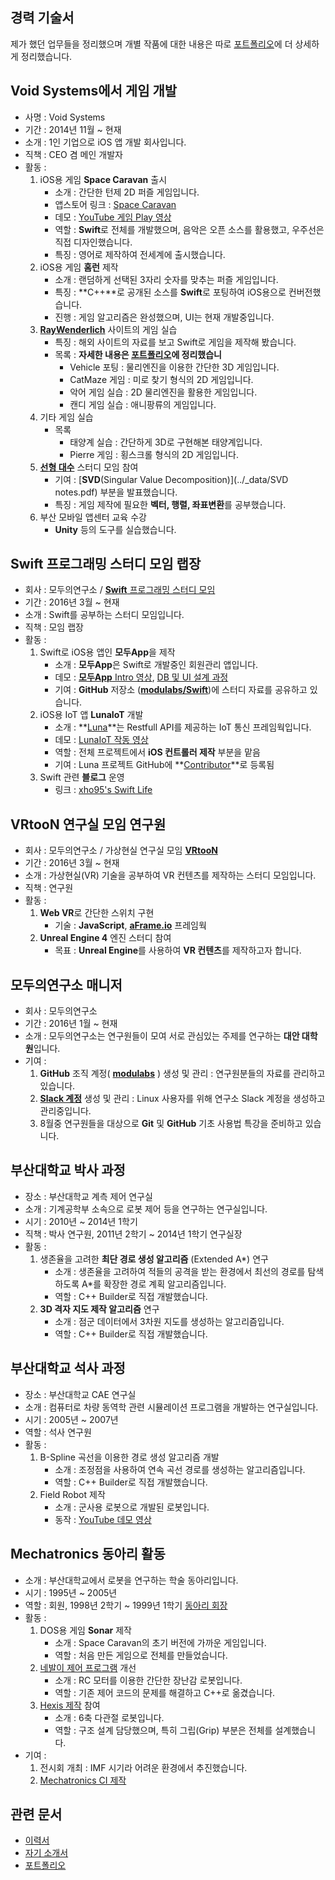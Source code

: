 ## 경력 기술서

제가 했던 업무들을 정리했으며 개별 작품에 대한 내용은 따로 [포트폴리오](2016-07-21-Portfolio.md)에 더 상세하게 정리했습니다.

## Void Systems에서 게임 개발

* 사명 : Void Systems
* 기간 : 2014년 11월 ~ 현재
* 소개 : 1인 기업으로 iOS 앱 개발 회사입니다.
* 직책 : CEO 겸 메인 개발자 
* 활동 : 
	1. iOS용 게임 **Space Caravan** 출시
		* 소개 : 간단한 턴제 2D 퍼즐 게임입니다. 
		* 앱스토어 링크 : [Space Caravan](https://itunes.apple.com/kr/app/space-caravan/id1011757460?mt=8)
		* 데모 : [YouTube 게임 Play 영상](https://www.youtube.com/watch?v=NaOqtVGYlPg)
		* 역할 : **Swift**로 전체를 개발했으며, 음악은 오픈 소스를 활용했고, 우주선은 직접 디자인했습니다.
		* 특징 : 영어로 제작하여 전세계에 출시했습니다.
	2. iOS용 게임 **홈런** 제작
		* 소개 : 랜덤하게 선택된 3자리 숫자를 맞추는 퍼즐 게임입니다.
		* 특징 : **C++**로 공개된 소스를 **Swift**로 포팅하여 iOS용으로 컨버전했습니다.
		* 진행 : 게임 알고리즘은 완성했으며, UI는 현재 개발중입니다.
	3. **[RayWenderlich](https://www.raywenderlich.com)** 사이트의 게임 실습
		* 특징 : 해외 사이트의 자료를 보고 Swift로 게임을 제작해 봤습니다.
		* 목록 : **자세한 내용은 [포트폴리오](2016-07-21-Portfolio.md)에 정리했습니**
			* Vehicle 포팅 : 물리엔진을 이용한 간단한 3D 게임입니다.
			* CatMaze 게임 : 미로 찾기 형식의 2D 게임입니다.
			* 악어 게임 실습 : 2D 물리엔진을 활용한 게임입니다.
			* 캔디 게임 실습 : 애니팡류의 게임입니다.
	4. 기타 게임 실습
		* 목록 
			* 태양계 실습 : 간단하게 3D로 구현해본 태양계입니다.
			* Pierre 게임 : 횡스크롤 형식의 2D 게임입니다.
	5. **[선형 대수](https://www.facebook.com/groups/1045080912185263/)** 스터디 모임 참여 
		* 기여 : [**SVD**(Singular Value Decomposition)](../_data/SVD notes.pdf) 부분을 발표했습니다.
		* 특징 : 게임 제작에 필요한 **벡터, 행렬, 좌표변환**를 공부했습니다.
	6. 부산 모바일 앱센터 교육 수강
		* **Unity** 등의 도구를 실습했습니다.

## Swift 프로그래밍 스터디 모임 랩장 

* 회사 : 모두의연구소 / [**Swift** 프로그래밍 스터디 모임](http://www.modulabs.co.kr/Swift_library/848)
* 기간 : 2016년 3월 ~ 현재
* 소개 : Swift를 공부하는 스터디 모임입니다.
* 직책 : 모임 랩장
* 활동 : 
	1. Swift로 iOS용 앱인 **모두App**을 제작
		* 소개 : **모두App**은 Swift로 개발중인 회원관리 앱입니다.
		* 데모 : [**모두App** Intro 영상](https://www.youtube.com/watch?v=VVDAZ4qvbFc), [DB 및 UI 설계 과정](http://www.modulabs.co.kr/Swift_library/3842)
		* 기여 : **GitHub** 저장소 (**[modulabs/Swift](https://github.com/modulabs/Swift)**)에 스터디 자료를 공유하고 있습니다.
	2. iOS용 IoT 앱 **LunaIoT** 개발
		* 소개 : **[Luna](https://github.com/kmansoo/Luna)**는 Restfull API를 제공하는 IoT 통신 프레임웍입니다.
		* 데모 : [LunaIoT 작동 영상](https://www.facebook.com/xho1995/videos/984864604886273/)
		* 역할 : 전체 프로젝트에서 **iOS 컨트롤러 제작** 부분을 맡음
		* 기여 : Luna 프로젝트 GitHub에 **[Contributor](https://github.com/kmansoo/Luna/graphs/contributors)**로 등록됨
	3. Swift 관련 **블로그** 운영
		* 링크 : [xho95's Swift Life](http://xho95.github.io) 

## VRtooN 연구실 모임 연구원

* 회사 : 모두의연구소 / 가상현실 연구실 모임 **[VRtooN](http://www.modulabs.co.kr/VRtooN_library/787)**
* 기간 : 2016년 3월 ~ 현재
* 소개 : 가상현실(VR) 기술을 공부하여 VR 컨텐츠를 제작하는 스터디 모임입니다.
* 직책 : 연구원
* 활동 : 
	1. **Web VR**로 간단한 스위치 구현
		* 기술 : **JavaScript**, **[aFrame.io](https://aframe.io)** 프레임웍
	3. **Unreal Engine 4** 엔진 스터디 참여
		* 목표 : **Unreal Engine**를 사용하여 **VR 컨텐츠**를 제작하고자 합니다.

## 모두의연구소 매니저

* 회사 : 모두의연구소
* 기간 : 2016년 1월 ~ 현재
* 소개 : 모두의연구소는 연구원들이 모여 서로 관심있는 주제를 연구하는 **대안 대학원**입니다.
* 기여 :
	1. **GitHub** 조직 계정( **[modulabs](https://github.com/modulabs)** ) 생성 및 관리 :  연구원분들의 자료를 관리하고 있습니다.
	2. **[Slack 계정](https://modulabs.slack.com/)** 생성 및 관리 : Linux 사용자를 위해 연구소 Slack 계정을 생성하고 관리중입니다.
	3. 8월중 연구원들을 대상으로 **Git** 및 **GitHub** 기초 사용법 특강을 준비하고 있습니다.

## 부산대학교 박사 과정

* 장소 : 부산대학교 계측 제어 연구실
* 소개 : 기계공학부 소속으로 로봇 제어 등을 연구하는 연구실입니다.
* 시기 : 2010년 ~ 2014년 1학기
* 직책 : 박사 연구원, 2011년 2학기 ~ 2014년 1학기 연구실장 
* 활동 :
	1. 생존율을 고려한 **최단 경로 생성 알고리즘** (Extended A*) 연구
		* 소개 : 생존율을 고려하여 적들의 공격을 받는 환경에서 최선의 경로를 탐색하도록 A*를 확장한 경로 계획 알고리즘입니다.
		* 역할 : C++ Builder로 직접 개발했습니다.
	2. **3D 격자 지도 제작 알고리즘** 연구
		* 소개 : 점군 데이터에서 3차원 지도를 생성하는 알고리즘입니다.
		* 역할 : C++ Builder로 직접 개발했습니다.

## 부산대학교 석사 과정

* 장소 : 부산대학교 CAE 연구실
* 소개 : 컴퓨터로 차량 동역학 관련 시뮬레이션 프로그램을 개발하는 연구실입니다.
* 시기 : 2005년 ~ 2007년
* 역할 : 석사 연구원
* 활동 :
	1. B-Spline 곡선을 이용한 경로 생성 알고리즘 개발
		* 소개 : 조정점을 사용하여 연속 곡선 경로를 생성하는 알고리즘입니다.
		* 역할 : C++ Builder로 직접 개발했습니다.
	2. Field Robot 제작
		* 소개 : 군사용 로봇으로 개발된 로봇입니다.
		* 동작 : [YouTube 데모 영상](https://www.youtube.com/watch?v=nrXtmwM93FE)

## Mechatronics 동아리 활동

* 소개 : 부산대학교에서 로봇을 연구하는 학술 동아리입니다.
* 시기 : 1995년 ~ 2005년
* 역할 : 회원, 1998년 2학기 ~ 1999년 1학기 [동아리 회장](http://mecha.namoweb.net/xe/History)
* 활동 : 
	1. DOS용 게임 **Sonar** 제작
		* 소개 : Space Caravan의 초기 버전에 가까운 게임입니다.
		* 역할 : 처음 만든 게임으로 전체를 만들었습니다.
	2. [네발이 제어 프로그램](http://mecha.namoweb.net/xe/Robot/428) 개선 
		* 소개 : RC 모터를 이용한 간단한 장난감 로봇입니다.
		* 역할 : 기존 제어 코드의 문제를 해결하고 C++로 옮겼습니다.
	2. [Hexis 제작](http://mecha.namoweb.net/xe/Robot/426) 참여
		* 소개 : 6축 다관절 로봇입니다.
		* 역할 : 구조 설계 담당했으며, 특히 그립(Grip) 부분은 전체를 설계했습니다.
* 기여 : 
	1. 전시회 개최 : IMF 시기라 어려운 환경에서 추진했습니다.
	2. [Mechatronics CI 제작](http://mecha.namoweb.net/xe/CI)
	
## 관련 문서

* [이력서](2016-07-12-Resume.md)
* [자기 소개서](2016-07-21-Cover-Letter.md)
* [포트폴리오](2016-07-21-Portfolio.md)



